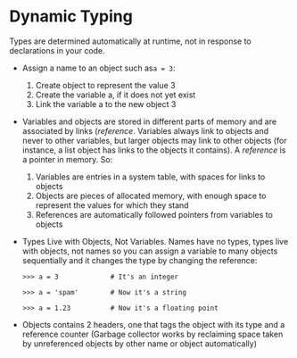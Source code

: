 # Dynamic Typing
Types are determined automatically at runtime, not in response to declarations in your code.

- Assign a name to an object such as`a = 3`:
    1. Create object to represent the value 3
    2. Create the variable a, if it does not yet exist
    3. Link the variable a to the new object 3

- Variables and objects are stored in different parts of memory and are associated by links (_reference_. Variables 
always link to objects and never to other variables, but larger objects may link to other objects 
(for instance, a list object has links to the objects it contains). A _reference_ is a pointer in memory. So:
    1. Variables are entries in a system table, with spaces for links to objects
    2. Objects are pieces of allocated memory, with enough space to represent the values for which they stand
    3. References are automatically followed pointers from variables to objects
    
- Types Live with Objects, Not Variables. Names have no types, types live with objects, not names so you can
assign a variable to many objects sequentially and it changes the type by changing the reference:

    `>>> a = 3             # It's an integer`
    
    `>>> a = 'spam'        # Now it's a string`
    
    `>>> a = 1.23          # Now it's a floating point`
    
- Objects contains 2 headers, one that tags the object with its type and a reference counter (Garbage collector
works by reclaiming space taken by unreferenced objects by other name or object automatically)
